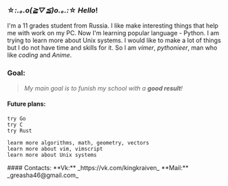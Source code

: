 ###  ☆*:.｡.o(≧▽≦)o.｡.:*☆ _Hello_!

I'm a 11 grades  student from Russia. I like make interesting things that 
help me with work on my PC. Now I'm learning popular language - Python. 
I am trying to learn more about Unix systems. I would like to make
a lot of things but I do not have time and skills for it. So I am 
_vimer_, _pythonieer_, man who like _coding_ and _Anime_. 

### Goal:
>_My main goal is to funish my school with a **good result**!_

#### Future plans:

    try Go
    try C
    try Rust

    learm more algorithms, math, geometry, vectors
    learn more about vim, vimscript
    learn more about Unix systems

</p alight="center">
#### Contacts:
**Vk:** _https://vk.com/kingkraiven_
**Mail:** _greasha46@gmail.com_
</p>
